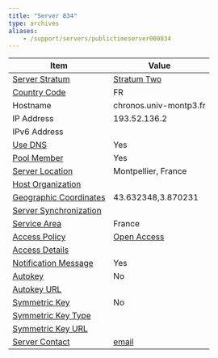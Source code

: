 ```yaml
---
title: "Server 834"
type: archives
aliases:
    - /support/servers/publictimeserver000834
---
```


| Item | Value |
| ----- | ----- |
| [Server Stratum](/support/servers/serverstratum) | [Stratum Two](/support/servers/stratumtwotimeservers) |
| [Country Code](/support/servers/countrycode) | FR |
| Hostname |  chronos.univ-montp3.fr  |
| IP Address |  193.52.136.2  |
| IPv6 Address | |
| [Use DNS](/support/servers/usedns) | Yes |
| [Pool Member](/support/servers/poolmember) | Yes |
| [Server Location](/support/servers/serverlocation) |  Montpellier, France  |
| [Host Organization](/support/servers/hostorganization) | |
| [ Geographic Coordinates](/support/servers/geographiccoordinates) |  43.632348,3.870231  |
| [Server Synchronization](/support/servers/serversynchronization) | |
| [Service Area](/support/servers/servicearea) | France|
| [Access Policy](/support/servers/accesspolicy) | [Open Access](/support/servers/openaccess) |
| [Access Details](/support/servers/accessdetails) |  |
| [Notification Message](/support/servers/notificationmessage) | Yes |
| [Autokey](/support/servers/autokey) | No |
| [Autokey URL](/support/servers/autokeyurl) | |
| [Symmetric Key](/support/servers/symmetrickey) | No |
| [Symmetric Key Type](/support/servers/symmetrickeytype) | |
| [Symmetric Key URL](/support/servers/symmetrickeyurl) | |
| [Server Contact](/support/servers/servercontact) | [email](mailto:ntp@univ-montp3.fr) |